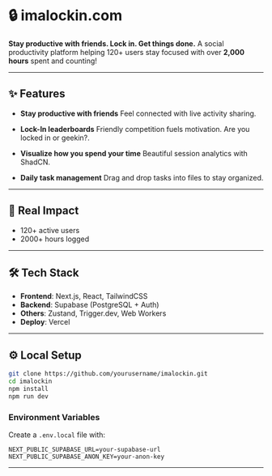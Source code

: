# 🔒 imalockin.com

**Stay productive with friends. Lock in. Get things done.**
A social productivity platform helping 120+ users stay focused with over **2,000 hours** spent and counting!

---

## ✨ Features

* **Stay productive with friends**
  Feel connected with live activity sharing.

* **Lock-In leaderboards**
  Friendly competition fuels motivation. Are you locked in or geekin?.

* **Visualize how you spend your time**
  Beautiful session analytics with ShadCN.

* **Daily task management**
  Drag and drop tasks into files to stay organized.

---

## 🚀 Real Impact

* 120+ active users
* 2000+ hours logged

---

## 🛠 Tech Stack

* **Frontend**: Next.js, React, TailwindCSS
* **Backend**: Supabase (PostgreSQL + Auth)
* **Others**: Zustand, Trigger.dev, Web Workers
* **Deploy**: Vercel

---

## ⚙️ Local Setup

```bash
git clone https://github.com/yourusername/imalockin.git
cd imalockin
npm install
npm run dev
```

### Environment Variables

Create a `.env.local` file with:

```env
NEXT_PUBLIC_SUPABASE_URL=your-supabase-url
NEXT_PUBLIC_SUPABASE_ANON_KEY=your-anon-key
```

---

